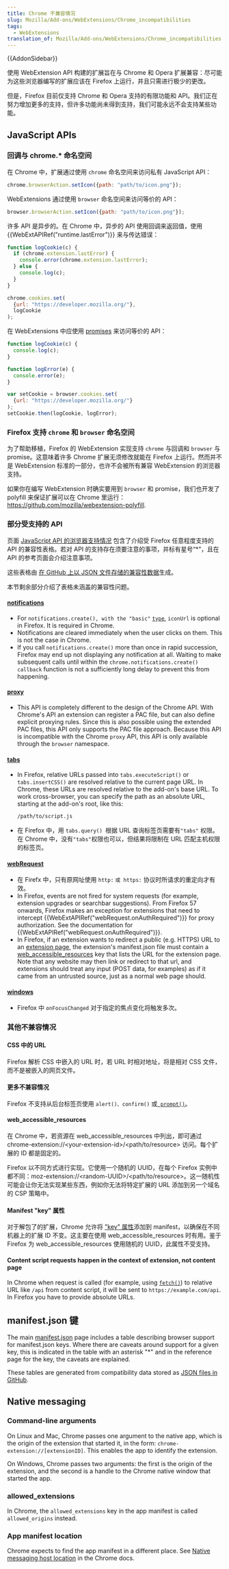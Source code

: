 ```yaml
---
title: Chrome 不兼容情况
slug: Mozilla/Add-ons/WebExtensions/Chrome_incompatibilities
tags:
  - WebExtensions
translation_of: Mozilla/Add-ons/WebExtensions/Chrome_incompatibilities
---
```

{{AddonSidebar}}

使用 WebExtension API 构建的扩展旨在与 Chrome 和 Opera 扩展兼容：尽可能为这些浏览器编写的扩展应该在 Firefox 上运行，并且只需进行极少的更改。

但是，Firefox 目前仅支持 Chrome 和 Opera 支持的有限功能和 API。我们正在努力增加更多的支持，但许多功能尚未得到支持，我们可能永远不会支持某些功能。

## JavaScript APIs

### 回调与 chrome.\* 命名空间

在 Chrome 中，扩展通过使用 `chrome` 命名空间来访问私有 JavaScript API：

```js
chrome.browserAction.setIcon({path: "path/to/icon.png"});
```

WebExtensions 通过使用 `browser` 命名空间来访问等价的 API：

```js
browser.browserAction.setIcon({path: "path/to/icon.png"});
```

许多 API 是异步的。在 Chrome 中，异步的 API 使用回调来返回值，使用 {{WebExtAPIRef("runtime.lastError")}} 来与传达错误：

```js
function logCookie(c) {
  if (chrome.extension.lastError) {
    console.error(chrome.extension.lastError);
  } else {
    console.log(c);
  }
}

chrome.cookies.set(
  {url: "https://developer.mozilla.org/"},
  logCookie
);
```

在 WebExtensions 中应使用 [promises](/en-US/docs/Web/JavaScript/Reference/Global_Objects/Promise) 来访问等价的 API：

```js
function logCookie(c) {
  console.log(c);
}

function logError(e) {
  console.error(e);
}

var setCookie = browser.cookies.set(
  {url: "https://developer.mozilla.org/"}
);
setCookie.then(logCookie, logError);
```

### Firefox 支持 `chrome` 和 `browser` 命名空间

为了帮助移植，Firefox 的 WebExtension 实现支持 `chrome` 与回调和 `browser` 与 promise。这意味着许多 Chrome 扩展无须修改就能在 Firefox 上运行。然而并不是 WebExtension 标准的一部分，也许不会被所有兼容 WebExtension 的浏览器支持。

如果你在编写 WebExtension 时确实要用到 `browser` 和 promise，我们也开发了 polyfill 来保证扩展可以在 Chrome 里运行：<https://github.com/mozilla/webextension-polyfill>.

### 部分受支持的 API

页面 [JavaScript API 的浏览器支持情况](/en-US/docs/Mozilla/Add-ons/WebExtensions/Browser_support_for_JavaScript_APIs) 包含了介绍受 Firefox 任意程度支持的 API 的兼容性表格。若对 API 的支持存在须要注意的事项，并标有星号“\*”，且在 API 的参考页面会介绍注意事项。

这些表格由 [在 GitHub 上以 JSON 文件存储的兼容性数据](https://github.com/mdn/browser-compat-data)生成。

本节剩余部分介绍了表格未涵盖的兼容性问题。

#### [notifications](/en-US/docs/Mozilla/Add-ons/WebExtensions/API/notifications)

- For `notifications.create(), with the "basic"` [`type`](/en-US/Add-ons/WebExtensions/API/notifications/TemplateType), `iconUrl` is optional in Firefox. It is required in Chrome.
- Notifications are cleared immediately when the user clicks on them. This is not the case in Chrome.
- If you call `notifications.create()` more than once in rapid succession, Firefox may end up not displaying any notification at all. Waiting to make subsequent calls until within the `chrome.notifications.create() callback` function is not a sufficiently long delay to prevent this from happening.

#### [proxy](/en-US/docs/Mozilla/Add-ons/WebExtensions/API/proxy)

- This API is completely different to the design of the Chrome API. With Chrome's API an extension can register a PAC file, but can also define explicit proxying rules. Since this is also possible using the extended PAC files, this API only supports the PAC file approach. Because this API is incompatible with the Chrome `proxy` API, this API is only available through the `browser` namespace.

#### [tabs](/en-US/docs/Mozilla/Add-ons/WebExtensions/API/tabs)

- In Firefox, relative URLs passed into `tabs.executeScript()` or `tabs.insertCSS()` are resolved relative to the current page URL. In Chrome, these URLs are resolved relative to the add-on's base URL. To work cross-browser, you can specify the path as an absolute URL, starting at the add-on's root, like this:

  ```html
  /path/to/script.js
  ```

- 在 Firefox 中，用 `tabs.query() `根据 URL 查询标签页需要有`"tabs"` 权限。在 Chrome 中，没有`"tabs"`权限也可以，但结果将限制在 URL 匹配主机权限的标签页。

#### [webRequest](/en-US/Add-ons/WebExtensions/API/webRequest)

- 在 Firefx 中，只有原网址使用 `http:` `或 https:` 协议时所请求的重定向才有效。
- In Firefox, events are not fired for system requests (for example, extension upgrades or searchbar suggestions). From Firefox 57 onwards, Firefox makes an exception for extensions that need to intercept {{WebExtAPIRef("webRequest.onAuthRequired")}} for proxy authorization. See the documentation for {{WebExtAPIRef("webRequest.onAuthRequired")}}.
- In Firefox, if an extension wants to redirect a public (e.g. HTTPS) URL to an [extension page](/en-US/docs/Mozilla/Add-ons/WebExtensions/user_interface/Extension_pages), the extension's manifest.json file must contain a [web_accessible_resources](/en-US/docs/Mozilla/Add-ons/WebExtensions/manifest.json/web_accessible_resources) key that lists the URL for the extension page. Note that any website may then link or redirect to that url, and extensions should treat any input (POST data, for examples) as if it came from an untrusted source, just as a normal web page should.

#### [windows](/en-US/docs/Mozilla/Add-ons/WebExtensions/API/windows)

- Firefox 中 `onFocusChanged` 对于指定的焦点变化将触发多次。

### 其他不兼容情况

#### CSS 中的 URL

Firefox 解析 CSS 中嵌入的 URL 时，若 URL 时相对地址，将是相对 CSS 文件，而不是被嵌入的网页文件。

#### 更多不兼容情况

Firefox 不支持从后台标签页使用 `alert()、confirm()` 或[` prompt()`](/en-US/docs/Web/API/Window/prompt)。

#### web_accessible_resources

在 Chrome 中，若资源在 web_accessible_resources 中列出，即可通过 chrome-extension://\<your-extension-id>/\<path/to/resource> 访问。每个扩展的 ID 都是固定的。

Firefox 以不同方式进行实现。它使用一个随机的 UUID，在每个 Firefox 实例中都不同：moz-extension://\<random-UUID>/\<path/to/resource>。这一随机性可能会让你无法实现某些东西，例如你无法将特定扩展的 URL 添加到另一个域名的 CSP 策略中。

#### Manifest "key" 属性

对于解包了的扩展，Chrome 允许将 ["key" 属性](https://developer.chrome.com/extensions/manifest/key)添加到 manifest，以确保在不同机器上的扩展 ID 不变。这主要在使用 web_accessible_resources 时有用。鉴于 Firefox 为 web_accessible_resources 使用随机的 UUID，此属性不受支持。

#### Content script requests happen in the context of extension, not content page

In Chrome when request is called (for example, using [`fetch()`](/en-US/docs/Web/API/Fetch_API/Using_Fetch)) to relative URL like `/api` from content script, it will be sent to `https://example.com/api`. In Firefox you have to provide absolute URLs.

## manifest.json 键

The main [manifest.json](/en-US/docs/Mozilla/Add-ons/WebExtensions/manifest.json) page includes a table describing browser support for manifest.json keys. Where there are caveats around support for a given key, this is indicated in the table with an asterisk "\*" and in the reference page for the key, the caveats are explained.

These tables are generated from compatibility data stored as [JSON files in GitHub](https://github.com/mdn/browser-compat-data).

## Native messaging

### Command-line arguments

On Linux and Mac, Chrome passes one argument to the native app, which is the origin of the extension that started it, in the form: `chrome-extension://[extensionID]`. This enables the app to identify the extension.

On Windows, Chrome passes two arguments: the first is the origin of the extension, and the second is a handle to the Chrome native window that started the app.

### allowed_extensions

In Chrome, the `allowed_extensions` key in the app manifest is called `allowed_origins` instead.

### App manifest location

Chrome expects to find the app manifest in a different place. See [Native messaging host location](https://developer.chrome.com/extensions/nativeMessaging#native-messaging-host-location) in the Chrome docs.
